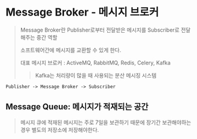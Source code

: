 # Message Broker - 메시지 브로커

> Message Broker란 Publisher로부터 전달받은 메시지를 Subscriber로 전달해주는 중간 역할
>
> 소프트웨어간에 메시지를 교환할 수 있게 한다.
>
> 대표 메시지 브로커 : ActiveMQ, RabbitMQ, Redis, Celery, Kafka
>
> > Kafka는 처리량이 많을 때 사용되는 분산 메시징 시스템

```txt
Publisher -> Message Broker -> Subscriber
```

## Message Queue: 메시지가 적재되는 공간

> 메시지 큐에 적재된 메시지는 주로 7일을 보관하기 때문에 장기간 보관해야하는 경우 별도의 저장소에 저장해야한다.
